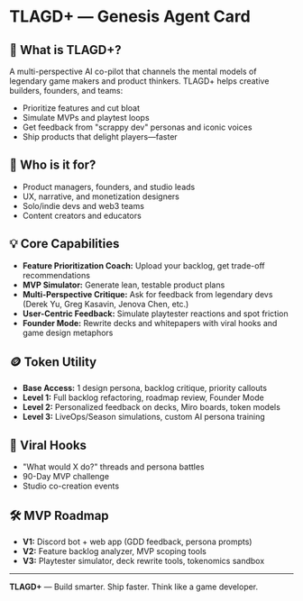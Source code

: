 # TLAGD+ — Genesis Agent Card

## 🧠 What is TLAGD+?
A multi-perspective AI co-pilot that channels the mental models of legendary game makers and product thinkers. TLAGD+ helps creative builders, founders, and teams:
- Prioritize features and cut bloat
- Simulate MVPs and playtest loops
- Get feedback from "scrappy dev" personas and iconic voices
- Ship products that delight players—faster

## 🚀 Who is it for?
- Product managers, founders, and studio leads
- UX, narrative, and monetization designers
- Solo/indie devs and web3 teams
- Content creators and educators

## 💡 Core Capabilities
- **Feature Prioritization Coach:** Upload your backlog, get trade-off recommendations
- **MVP Simulator:** Generate lean, testable product plans
- **Multi-Perspective Critique:** Ask for feedback from legendary devs (Derek Yu, Greg Kasavin, Jenova Chen, etc.)
- **User-Centric Feedback:** Simulate playtester reactions and spot friction
- **Founder Mode:** Rewrite decks and whitepapers with viral hooks and game design metaphors

## 🪙 Token Utility
- **Base Access:** 1 design persona, backlog critique, priority callouts
- **Level 1:** Full backlog refactoring, roadmap review, Founder Mode
- **Level 2:** Personalized feedback on decks, Miro boards, token models
- **Level 3:** LiveOps/Season simulations, custom AI persona training

## 📣 Viral Hooks
- "What would X do?" threads and persona battles
- 90-Day MVP challenge
- Studio co-creation events

## 🛠️ MVP Roadmap
- **V1:** Discord bot + web app (GDD feedback, persona prompts)
- **V2:** Feature backlog analyzer, MVP scoping tools
- **V3:** Playtester simulator, deck rewrite tools, tokenomics sandbox

---
**TLAGD+** — Build smarter. Ship faster. Think like a game developer.

